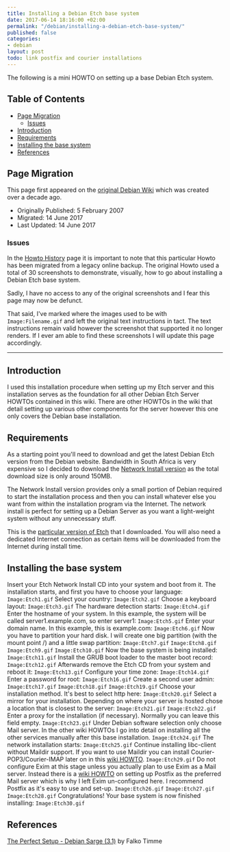 ```yaml
---
title: Installing a Debian Etch base system
date: 2017-06-14 18:16:00 +02:00
permalink: "/debian/installing-a-debian-etch-base-system/"
published: false
categories:
- debian
layout: post
todo: link postfix and courier installations
---
```


The following is a mini HOWTO on setting up a base Debian Etch system.

## Table of Contents
<!-- MarkdownTOC -->

- [Page Migration](#page-migration)
    - [Issues](#issues)
- [Introduction](#introduction)
- [Requirements](#requirements)
- [Installing the base system](#installing-the-base-system)
- [References](#references)

<!-- /MarkdownTOC -->

## Page Migration
This page first appeared on the [original Debian Wiki][history] which was created over a decade ago.

 - Originally Published: 5 February 2007
 - Migrated: 14 June 2017
 - Last Updated: 14 June 2017

### Issues
In the [Howto History][history] page it is important to note that this particular Howto has been migrated from a legacy online backup. The original Howto used a total of 30 screenshots to demonstrate, visually, how to go about installing a Debian Etch base system. 

Sadly, I have no access to any of the original screenshots and I fear this page may now be defunct. 

That said, I've marked where the images used to be with `Image:Filename.gif` and left the original text instructions in tact. The text instructions remain valid however the screenshot that supported it no longer renders. If I ever am able to find these screenshots I will update this page accordingly. 

---

## Introduction
I used this installation procedure when setting up my Etch server and this installation serves as the foundation for all other Debian Etch Server HOWTOs contained in this wiki. There are other HOWTOs in the wiki that detail setting up various other components for the server however this one only covers the Debian base installation.

## Requirements
As a starting point you'll need to download and get the latest Debian Etch version from the Debian website. Bandwidth in South Africa is very expensive so I decided to download the [Network Install version][network-install] as the total download size is only around 150MB. 

The Network Install version provides only a small portion of Debian required to start the installation process and then you can install whatever else you want from within the installation program via the Internet. The network install is perfect for setting up a Debian Server as you want a light-weight system without any unnecessary stuff.

This is the [particular version of Etch][etch-download] that I downloaded.
You will also need a dedicated Internet connection as certain items will be downloaded from the Internet during install time.

## Installing the base system
Insert your Etch Network Install CD into your system and boot from it. The installation starts, and first you have to choose your language:
`Image:Etch1.gif`
Select your country:
`Image:Etch2.gif`
Choose a keyboard layout:
`Image:Etch3.gif`
The hardware detection starts:
`Image:Etch4.gif`
Enter the hostname of your system. In this example, the system will be called server1.example.com, so enter server1:
`Image:Etch5.gif`
Enter your domain name. In this example, this is example.com:
`Image:Etch6.gif`
Now you have to partition your hard disk. I will create one big partition (with the mount point /) and a little swap partition:
`Image:Etch7.gif`
`Image:Etch8.gif`
`Image:Etch9.gif`
`Image:Etch10.gif`
Now the base system is being installed:
`Image:Etch11.gif`
Install the GRUB boot loader to the master boot record:
`Image:Etch12.gif`
Afterwards remove the Etch CD from your system and reboot it:
`Image:Etch13.gif`
Configure your time zone:
`Image:Etch14.gif`
Enter a password for root:
`Image:Etch16.gif`
Create a second user admin:
`Image:Etch17.gif`
`Image:Etch18.gif`
`Image:Etch19.gif`
Choose your installation method. It's best to select http here:
`Image:Etch20.gif`
Select a mirror for your installation. Depending on where your server is hosted chose a location that is closest to the server:
`Image:Etch21.gif`
`Image:Etch22.gif`
Enter a proxy for the installation (if necessary). Normally you can leave this field empty.
`Image:Etch23.gif`
Under Debian software selection only choose Mail server. In the other wiki HOWTOs I go into detail on installing all the other services manually after this base installation.
`Image:Etch24.gif`
The network installation starts:
`Image:Etch25.gif`
Continue installing libc-client without Maildir support. If you want to use Maildir you can install Courier-POP3/Courier-IMAP later on in this [wiki HOWTO][postfix-url].
`Image:Etch29.gif`
Do not configure Exim at this stage unless you actually plan to use Exim as a Mail server. Instead there is a [wiki HOWTO][postfix-url] on setting up Postfix as the preferred Mail server which is why I left Exim un-configured here. I recommend Postfix as it's easy to use and set-up.
`Image:Etch26.gif`
`Image:Etch27.gif`
`Image:Etch28.gif`
Congratulations! Your base system is now finished installing:
`Image:Etch30.gif`

## References
[The Perfect Setup - Debian Sarge (3.1)][falko-setup] by Falko Timme

[network-install]: http://www.debian.com/distrib/netinst
[etch-download]: http://cdimage.debian.org/cdimage/etch_di_rc1/i386/iso-cd/debian-testing-i386-netinst.iso
[history]: /howto-history/
[falko-setup]: http://www.howtoforge.com/perfect_setup_debian_sarge
[postfix-url]: //